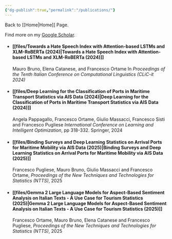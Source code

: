 ```yaml
---
{"dg-publish":true,"permalink":"/publications/"}
---
```


Back to [[Home\|Home]] Page.

Find more on my [‪‪Google Scholar‬](https://scholar.google.com/citations?user=QIeXanMAAAAJ&hl=it&authuser=1).

* #### [[files/Towards a Hate Speech Index with Attention-based LSTMs and XLM-RoBERTa (2024)\|Towards a Hate Speech Index with Attention-based LSTMs and XLM-RoBERTa (2024)]]
	Mauro Bruno, Elena Catanese, and Francesco Ortame
	In *Proceedings of the Tenth Italian Conference on Computational Linguistics (CLiC-it 2024)*
	
* #### [[files/Deep Learning for the Classification of Ports in Maritime Transport Statistics via AIS Data (2024)\|Deep Learning for the Classification of Ports in Maritime Transport Statistics via AIS Data (2024)]]
	Angela Pappagallo, Francesco Ortame, Giulio Massacci, Francesco Sisti and Francesco Pugliese
	*International Conference on Learning and Intelligent Optimization*, pp 318-332. Springer, 2024

* #### [[files/Binding Surveys and Deep Learning Statistics on Arrival Ports for Maritime Mobility via AIS Data (2025)\|Binding Surveys and Deep Learning Statistics on Arrival Ports for Maritime Mobility via AIS Data (2025)]]
	Francesco Pugliese, Mauro Bruno, Giulio Massacci and Francesco Ortame, *Proceedings of the New Techniques and Technologies for Statistics (NTTS)*, 2025

* #### [[files/Gemma 2 Large Language Models for Aspect-Based Sentiment Analysis on Italian Texts - A Use Case for Tourism Statistics (2025)\|Gemma 2 Large Language Models for Aspect-Based Sentiment Analysis on Italian Texts - A Use Case for Tourism Statistics (2025)]]
	Francesco Ortame, Mauro Bruno, Elena Catanese and Francesco Pugliese, *Proceedings of the New Techniques and Technologies for Statistics (NTTS)*, 2025